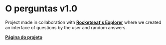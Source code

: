 # O perguntas v1.0

Project made in collaboration with <a href="https://lp.rocketseat.com.br/inscricao/maratona-explorer?utm_source=google_ads&utm_medium=cpc&utm_campaign=capture-me&gclid=CjwKCAjwkYGVBhArEiwA4sZLuBdF2Ya0pecdRbu2cSva5ePLNPjMYqEz1bPN6clJQOgPXU5sKytoHxoC1dYQAvD_BwE#1&utm_term=srch" target="_blank"><strong>Rocketseat's Explorer</strong></a> where we created an interface of questions by the user and random answers.

<a href="https://matheusrenner22.github.io/o-perguntas/" target="_blank"><strong>Página do projeto</strong></a>
